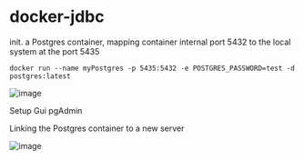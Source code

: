 # docker-jdbc

init. a Postgres container, mapping container internal port 5432 to the local system at the port 5435

````
docker run --name myPostgres -p 5435:5432 -e POSTGRES_PASSWORD=test -d postgres:latest
````

![image](https://user-images.githubusercontent.com/17804600/119436141-efceb480-bd1b-11eb-9158-ac7b703e02b0.png)


Setup Gui pgAdmin 

Linking the Postgres container to a new server

![image](https://user-images.githubusercontent.com/17804600/119435564-a7fb5d80-bd1a-11eb-924d-bb90ae279ec2.png)

